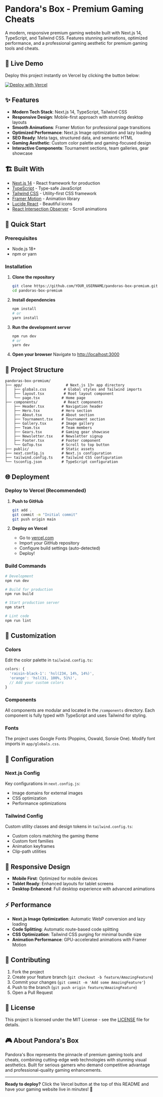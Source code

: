 # Pandora's Box - Premium Gaming Cheats

A modern, responsive premium gaming website built with Next.js 14, TypeScript, and Tailwind CSS. Features stunning animations, optimized performance, and a professional gaming aesthetic for premium gaming tools and cheats.

## 🚀 Live Demo

Deploy this project instantly on Vercel by clicking the button below:

[![Deploy with Vercel](https://vercel.com/button)](https://vercel.com/new/clone?repository-url=https://github.com/YOUR_USERNAME/pandoras-box-premium)

## ✨ Features

- **Modern Tech Stack**: Next.js 14, TypeScript, Tailwind CSS
- **Responsive Design**: Mobile-first approach with stunning desktop layouts  
- **Smooth Animations**: Framer Motion for professional page transitions
- **Optimized Performance**: Next.js Image optimization and lazy loading
- **SEO Ready**: Meta tags, structured data, and semantic HTML
- **Gaming Aesthetic**: Custom color palette and gaming-focused design
- **Interactive Components**: Tournament sections, team galleries, gear showcase

## 🏗️ Built With

- [Next.js 14](https://nextjs.org/) - React framework for production
- [TypeScript](https://www.typescriptlang.org/) - Type-safe JavaScript
- [Tailwind CSS](https://tailwindcss.com/) - Utility-first CSS framework
- [Framer Motion](https://www.framer.com/motion/) - Animation library
- [Lucide React](https://lucide.dev/) - Beautiful icons
- [React Intersection Observer](https://github.com/thebuilder/react-intersection-observer) - Scroll animations

## 🚀 Quick Start

### Prerequisites

- Node.js 18+ 
- npm or yarn

### Installation

1. **Clone the repository**
   ```bash
   git clone https://github.com/YOUR_USERNAME/pandoras-box-premium.git
   cd pandoras-box-premium
   ```

2. **Install dependencies**
   ```bash
   npm install
   # or
   yarn install
   ```

3. **Run the development server**
   ```bash
   npm run dev
   # or
   yarn dev
   ```

4. **Open your browser**
   Navigate to [http://localhost:3000](http://localhost:3000)

## 📁 Project Structure

```
pandoras-box-premium/
├── app/                    # Next.js 13+ app directory
│   ├── globals.css        # Global styles and Tailwind imports
│   ├── layout.tsx         # Root layout component
│   └── page.tsx          # Home page
├── components/            # React components
│   ├── Header.tsx        # Navigation header
│   ├── Hero.tsx          # Hero section
│   ├── About.tsx         # About section
│   ├── Tournament.tsx    # Tournament section
│   ├── Gallery.tsx       # Image gallery
│   ├── Team.tsx          # Team members
│   ├── Gears.tsx         # Gaming gear showcase
│   ├── Newsletter.tsx    # Newsletter signup
│   ├── Footer.tsx        # Footer component
│   └── GoTop.tsx         # Scroll to top button
├── public/               # Static assets
├── next.config.js        # Next.js configuration
├── tailwind.config.ts    # Tailwind CSS configuration
└── tsconfig.json         # TypeScript configuration
```

## 🌐 Deployment

### Deploy to Vercel (Recommended)

1. **Push to GitHub**
   ```bash
   git add .
   git commit -m "Initial commit"
   git push origin main
   ```

2. **Deploy on Vercel**
   - Go to [vercel.com](https://vercel.com)
   - Import your GitHub repository
   - Configure build settings (auto-detected)
   - Deploy!

### Build Commands

```bash
# Development
npm run dev

# Build for production  
npm run build

# Start production server
npm start

# Lint code
npm run lint
```

## 🎨 Customization

### Colors

Edit the color palette in `tailwind.config.ts`:

```typescript
colors: {
  'raisin-black-1': 'hsl(234, 14%, 14%)',
  'orange': 'hsl(31, 100%, 51%)',
  // Add your custom colors
}
```

### Components

All components are modular and located in the `/components` directory. Each component is fully typed with TypeScript and uses Tailwind for styling.

### Fonts

The project uses Google Fonts (Poppins, Oswald, Sonsie One). Modify font imports in `app/globals.css`.

## 🔧 Configuration

### Next.js Config

Key configurations in `next.config.js`:
- Image domains for external images
- CSS optimization
- Performance optimizations

### Tailwind Config

Custom utility classes and design tokens in `tailwind.config.ts`:
- Custom colors matching the gaming theme
- Custom font families
- Animation keyframes
- Clip-path utilities

## 📱 Responsive Design

- **Mobile First**: Optimized for mobile devices
- **Tablet Ready**: Enhanced layouts for tablet screens  
- **Desktop Enhanced**: Full desktop experience with advanced animations

## ⚡ Performance

- **Next.js Image Optimization**: Automatic WebP conversion and lazy loading
- **Code Splitting**: Automatic route-based code splitting
- **CSS Optimization**: Tailwind CSS purging for minimal bundle size
- **Animation Performance**: GPU-accelerated animations with Framer Motion

## 🤝 Contributing

1. Fork the project
2. Create your feature branch (`git checkout -b feature/AmazingFeature`)
3. Commit your changes (`git commit -m 'Add some AmazingFeature'`)
4. Push to the branch (`git push origin feature/AmazingFeature`)
5. Open a Pull Request

## 📄 License

This project is licensed under the MIT License - see the [LICENSE](LICENSE) file for details.

## 🎮 About Pandora's Box

Pandora's Box represents the pinnacle of premium gaming tools and cheats, combining cutting-edge web technologies with stunning visual aesthetics. Built for serious gamers who demand competitive advantage and professional-quality gaming enhancements.

---

**Ready to deploy?** Click the Vercel button at the top of this README and have your gaming website live in minutes! 🚀
